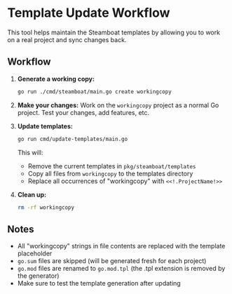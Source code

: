 # Template Update Workflow

This tool helps maintain the Steamboat templates by allowing you to work on a real project and sync changes back.

## Workflow

1. **Generate a working copy:**
   ```bash
   go run ./cmd/steamboat/main.go create workingcopy
   ```

2. **Make your changes:**
   Work on the `workingcopy` project as a normal Go project. Test your changes, add features, etc.

3. **Update templates:**
   ```bash
   go run cmd/update-templates/main.go
   ```

   This will:
   - Remove the current templates in `pkg/steamboat/templates`
   - Copy all files from `workingcopy` to the templates directory
   - Replace all occurrences of "workingcopy" with `<<!.ProjectName!>>`

4. **Clean up:**
   ```bash
   rm -rf workingcopy
   ```

## Notes

- All "workingcopy" strings in file contents are replaced with the template placeholder
- `go.sum` files are skipped (will be generated fresh for each project)
- `go.mod` files are renamed to `go.mod.tpl` (the .tpl extension is removed by the generator)
- Make sure to test the template generation after updating
